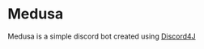 # Medusa

Medusa is a simple discord bot created using [Discord4J](https://github.com/Discord4J/Discord4J) 
